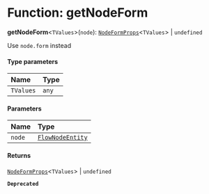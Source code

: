 # Function: getNodeForm

**getNodeForm**<`TValues`>(`node`): [`NodeFormProps`](/auto-docs/free-layout-editor/interfaces/NodeFormProps.md)<`TValues`> | `undefined`

Use `node.form` instead

#### Type parameters

| Name | Type |
| :------ | :------ |
| `TValues` | `any` |

#### Parameters

| Name | Type |
| :------ | :------ |
| `node` | [`FlowNodeEntity`](/auto-docs/free-layout-editor/classes/FlowNodeEntity-1.md) |

#### Returns

[`NodeFormProps`](/auto-docs/free-layout-editor/interfaces/NodeFormProps.md)<`TValues`> | `undefined`

**`Deprecated`**
